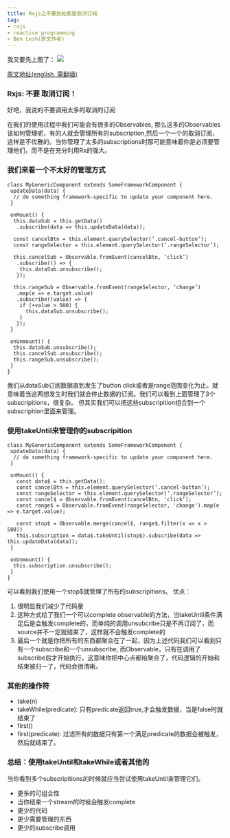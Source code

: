```yaml
---
title: Rxjs之不要到处都是取消订阅
tag:
- rxjs
- reactive programming
- Ben Lesh(原文作者)
---
```


我又要先上图了：
![](https://dab1nmslvvntp.cloudfront.net/wp-content/uploads/2016/02/1455228348streams.png)

[原文地址(english, 需翻墙)](https://medium.com/@benlesh/rxjs-dont-unsubscribe-6753ed4fda87)

<!-- more -->

### Rxjs: 不要 取消订阅！
好吧，我说的不要调用太多的取消的订阅

在我们的使用过程中我们可能会有很多的Observables, 那么这多的Observables该如何管理呢，有的人就会管理所有的subscription,然后一个一个的取消订阅，这样是不优雅的。当你管理了太多的subscriptions时那可能意味着你是必须要管理他们，而不是在充分利用Rx的强大。

### 我们来看一个不太好的管理方式
```
class MyGenericComponent extends SomeFrameworkComponent {
 updateData(data) {
  // do something framework-specific to update your component here.
 }

 onMount() {
  this.dataSub = this.getData()
   .subscribe(data => this.updateData(data));

  const cancelBtn = this.element.querySelector(‘.cancel-button’);
  const rangeSelector = this.element.querySelector(‘.rangeSelector’);

  this.cancelSub = Observable.fromEvent(cancelBtn, ‘click’)
   .subscribe(() => {
    this.dataSub.unsubscribe();
   });

  this.rangeSub = Observable.fromEvent(rangeSelector, ‘change’)
   .map(e => e.target.value)
   .subscribe((value) => {
    if (+value > 500) {
      this.dataSub.unsubscribe();
    }
   });
 }

 onUnmount() {
  this.dataSub.unsubscribe();
  this.cancelSub.unsubscribe();
  this.rangeSub.unsubscribe();
 }
}
```
我们从dataSub订阅数据直到发生了button click或者是range范围变化为止。就意味着当这两想发生时我们就会停止数据的订阅。我们可以看到上面管理了3个subscripitions，很复杂。
但其实我们可以把这些subscripition组合到一个subscripition里面来管理。
### 使用takeUntil来管理你的subscripition
```
class MyGenericComponent extends SomeFrameworkComponent {
 updateData(data) {
  // do something framework-specific to update your component here.
 }

 onMount() {
   const data$ = this.getData();
   const cancelBtn = this.element.querySelector(‘.cancel-button’);
   const rangeSelector = this.element.querySelector(‘.rangeSelector’);
   const cancel$ = Observable.fromEvent(cancelBtn, 'click');
   const range$ = Observable.fromEvent(rangeSelector, 'change').map(e => e.target.value);
   
   const stop$ = Observable.merge(cancel$, range$.filter(x => x > 500))
   this.subscription = data$.takeUntil(stop$).subscribe(data => this.updateData(data));
 }

 onUnmount() {
  this.subscription.unsubscribe();
 }
}
```
可以看到我们使用一个stop$就管理了所有的subscripitions。
优点：
1. 很明显我们减少了代码量
2. 这种方式给了我们一个可以complete observable的方法，当takeUntil条件满足后是会触发complete的，而单纯的调用unsubcribe只是不再订阅了，而source并不一定就结束了，这样就不会触发complete的
3. 最后一个就是你把所有的东西都聚合在了一起，因为上述代码我们可以看到只有一个subscribe和一个unsubscribe, 而Observable，只有在调用了subscribe后才开始执行，这意味你把中心点都给聚合了，代码逻辑的开始和结束被归一了，代码会很清晰。

### 其他的操作符
* take(n)
* takeWhile(predicate): 只有predicate返回true,才会触发数据，当是false时就结束了
* first()
* first(predicate): 过滤所有的数据只有第一个满足predicate的数据会被触发，然后就结束了。

### 总结：使用takeUntil和takeWhile或者其他的
当你看到多个subscripitions的时候就应当尝试使用takeUntil来管理它们。
* 更多的可组合性
* 当你结束一个stream的时候会触发complete
* 更少的代码
* 更少需要管理的东西
* 更少的subscribe调用
